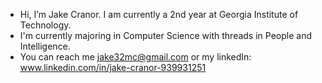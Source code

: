 - Hi, I’m Jake Cranor. I am currently a 2nd year at Georgia Institute of Technology.
- I'm currently majoring in Computer Science with threads in People and Intelligence.
- You can reach me jake32mc@gmail.com or my linkedIn: www.linkedin.com/in/jake-cranor-939931251

<!---
JakeCranor/JakeCranor is a ✨ special ✨ repository because its `README.md` (this file) appears on your GitHub profile.
You can click the Preview link to take a look at your changes.
--->
